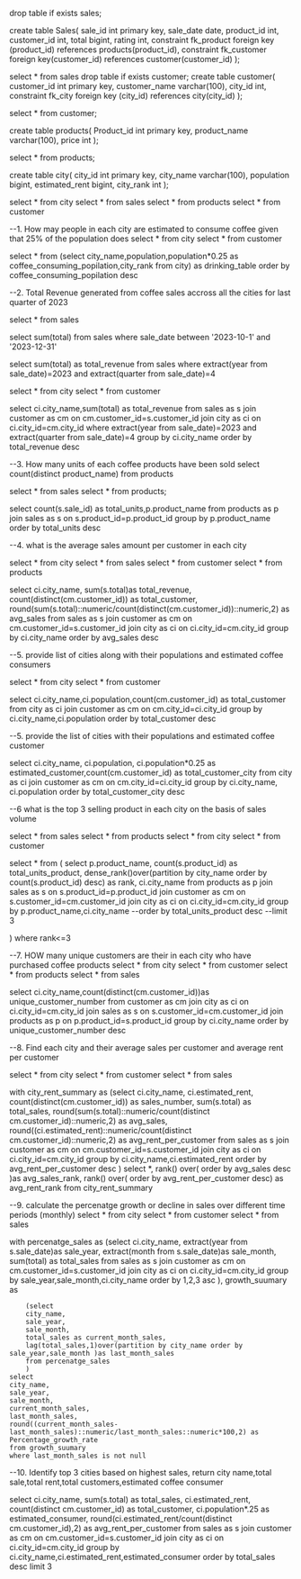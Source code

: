 drop table if exists sales;

create table Sales(
sale_id int primary key,
sale_date date,
product_id int,
customer_id int,
total bigint,
rating int,
constraint fk_product foreign key (product_id) references products(product_id),
constraint fk_customer foreign key(customer_id) references customer(customer_id)
);

select * from sales
drop table if exists customer;
create table customer(
customer_id int primary key,
customer_name varchar(100),
city_id int,
constraint fk_city foreign key (city_id) references city(city_id)
);

select * from customer;

create table products(
Product_id int primary key,
product_name varchar(100),
price int
);

select * from products;

create table city(
city_id int primary key,
city_name varchar(100),
population bigint,
estimated_rent bigint,
city_rank int
);

select * from city
select * from sales
select * from products
select * from customer

--1. How may people in each city are estimated to consume coffee given that 25% of the population does
select * from city
select * from customer

select * from
(select city_name,population,population*0.25 as coffee_consuming_popilation,city_rank
from city) as drinking_table
order by coffee_consuming_popilation desc

--2. Total Revenue generated from coffee sales accross all the cities for last quarter of 2023

select * from sales

select sum(total) from sales
where sale_date between '2023-10-1' and '2023-12-31'

select sum(total) as total_revenue from sales
where
extract(year from sale_date)=2023
and
extract(quarter from sale_date)=4

select * from city
select * from customer

select ci.city_name,sum(total) as total_revenue from 
sales as s
join customer as cm
on cm.customer_id=s.customer_id
join
city as ci
on
ci.city_id=cm.city_id
where
extract(year from sale_date)=2023
and
extract(quarter from sale_date)=4
group by ci.city_name
order by total_revenue desc

--3. How many units of each coffee products have been sold
select count(distinct product_name) from products

select * from sales
select * from products;

select count(s.sale_id) as total_units,p.product_name
from products as p
join
sales as s
on 
s.product_id=p.product_id
group by p.product_name
order by total_units desc

--4. what is the average sales amount per customer in each city

select * from city
select * from sales
select * from customer
select *  from products

select
ci.city_name,
sum(s.total)as total_revenue,
count(distinct(cm.customer_id)) as total_customer,
round(sum(s.total)::numeric/count(distinct(cm.customer_id))::numeric,2) as avg_sales
from sales as s
join
customer as cm
on cm.customer_id=s.customer_id
join
city as ci
on
ci.city_id=cm.city_id
group by ci.city_name
order by avg_sales desc

--5. provide list of cities along with their populations and estimated coffee consumers

select * from city
select * from customer

select ci.city_name,ci.population,count(cm.customer_id) as total_customer
from city as ci
join
customer as cm
on cm.city_id=ci.city_id
group by ci.city_name,ci.population
order by total_customer desc

--5. provide the list of cities with their populations and estimated coffee customer

select ci.city_name, ci.population, ci.population*0.25 as estimated_customer,count(cm.customer_id) as total_customer_city
from city as ci
join
customer as cm
on cm.city_id=ci.city_id
group by ci.city_name, ci.population
order by total_customer_city desc

--6 what is the top 3 selling product in each city on the basis of sales volume

select * from sales
select * from products
select * from city
select * from customer

select * from 
(
select 
p.product_name,
count(s.product_id) as total_units_product,
dense_rank()over(partition by city_name order by count(s.product_id) desc) as rank,
ci.city_name
from products as p
join
sales as s
on s.product_id=p.product_id
join
customer as cm
on
s.customer_id=cm.customer_id
join
city as ci
on ci.city_id=cm.city_id
group by p.product_name,ci.city_name
--order by total_units_product desc
--limit 3

) where rank<=3

--7.  HOW many unique customers are their in each city who have purchased coffee products
select * from city
select * from customer
select * from products
select * from sales

select ci.city_name,count(distinct(cm.customer_id))as unique_customer_number
from customer as cm
join
city as ci
on
ci.city_id=cm.city_id
join
sales as s
on
s.customer_id=cm.customer_id
join
products as p
on
p.product_id=s.product_id
group by ci.city_name
order by unique_customer_number desc

--8. Find each city and their average sales per customer and average rent per customer

select * from city
select * from customer
select * from sales


with  city_rent_summary
as
(select
ci.city_name,
ci.estimated_rent,
count(distinct(cm.customer_id)) as sales_number,
sum(s.total) as total_sales,
round(sum(s.total)::numeric/count(distinct cm.customer_id)::numeric,2) as avg_sales,
round((ci.estimated_rent)::numeric/count(distinct cm.customer_id)::numeric,2)  as avg_rent_per_customer
from sales as s
join
customer as cm
on
cm.customer_id=s.customer_id
join
city as ci
on
ci.city_id=cm.city_id
group by ci.city_name,ci.estimated_rent
order by avg_rent_per_customer desc
)
select *,
rank() over( order by avg_sales desc )as avg_sales_rank,
rank() over( order by avg_rent_per_customer desc) as avg_rent_rank
from city_rent_summary

--9. calculate the percenatge growth or decline in sales  over different time periods (monthly)
select * from city
select * from customer
select * from sales


with percenatge_sales
as
(select ci.city_name, 
        extract(year from s.sale_date)as sale_year,
        extract(month from s.sale_date)as sale_month,
		sum(total) as total_sales
		from sales as s
		join
		customer as cm
		on 
		cm.customer_id=s.customer_id
		join
		city as ci
		on
		ci.city_id=cm.city_id
		group by sale_year,sale_month,ci.city_name
		order by 1,2,3 asc
		), growth_suumary as
		
        (select 
		city_name,
		sale_year,
		sale_month,
		total_sales as current_month_sales,
		lag(total_sales,1)over(partition by city_name order by sale_year,sale_month )as last_month_sales
		from percenatge_sales
		)
    select 
	city_name,
	sale_year,
	sale_month,
	current_month_sales,
	last_month_sales,
	round((current_month_sales-last_month_sales)::numeric/last_month_sales::numeric*100,2) as Percentage_growth_rate
	from growth_suumary
	where last_month_sales is not null
		
	
--10. Identify top 3 cities based on highest sales, return city name,total sale,total rent,total customers,estimated coffee consumer

select
ci.city_name,
sum(s.total) as total_sales,
ci.estimated_rent,
count(distinct cm.customer_id) as total_customer,
ci.population*.25 as estimated_consumer,
round(ci.estimated_rent/count(distinct cm.customer_id),2) as avg_rent_per_customer
from sales as s
join
customer as cm
on
cm.customer_id=s.customer_id
join
city as ci
on
ci.city_id=cm.city_id
group by ci.city_name,ci.estimated_rent,estimated_consumer
order by total_sales desc
limit 3
